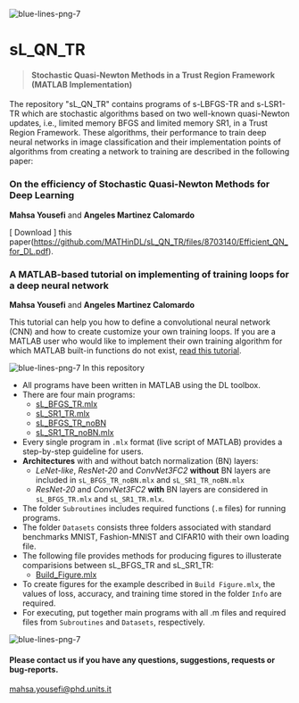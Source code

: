 ![blue-lines-png-7](https://user-images.githubusercontent.com/94915927/148304988-76a4f426-a045-402c-bebe-aec0dfccf02c.png)
# sL_QN_TR
> #### Stochastic Quasi-Newton Methods in a Trust Region Framework (MATLAB Implementation)


The repository "sL_QN_TR" contains programs of s-LBFGS-TR and s-LSR1-TR which are stochastic algorithms based on two well-known quasi-Newton updates, i.e., 
limited memory BFGS and limited memory SR1, in a Trust Region Framework. 
These algorithms, their performance to train deep neural networks in image classification and their implementation points of algorithms from creating a network to training are described in the following paper: 

### On the efficiency of Stochastic Quasi-Newton Methods for Deep Learning
**Mahsa Yousefi** and **Angeles Martinez Calomardo** 

[ Download ] this paper(https://github.com/MATHinDL/sL_QN_TR/files/8703140/Efficient_QN_for_DL.pdf).

### A MATLAB-based tutorial on implementing of training loops for a deep neural network
**Mahsa Yousefi** and **Angeles Martinez Calomardo** 

This tutorial can help you how to define a convolutional neural network (CNN) and how to create customize your own training loops. If you are a MATLAB user who would like to implement their own training algorithm for which MATLAB built-in functions do not exist, [read this tutorial](https://github.com/MATHinDL/sL_QN_TR). 

![blue-lines-png-7](https://user-images.githubusercontent.com/94915927/148304988-76a4f426-a045-402c-bebe-aec0dfccf02c.png)
In this repository
* All programs have been written in MATLAB using the DL toolbox.
* There are four main programs:
  - [sL_BFGS_TR.mlx](https://rawgit.com/MATHinDL/sL_QN_TR/main/HTML/sL_BFGS_TR.html)
  - [sL_SR1_TR.mlx](https://rawgit.com/MATHinDL/sL_QN_TR/main/HTML/sL_SR1_TR.html)
  - [sL_BFGS_TR_noBN](https://rawgit.com/MATHinDL/sL_QN_TR/main/HTML/sL_BFGS_TR_noBN.html)
  - [sL_SR1_TR_noBN.mlx](https://rawgit.com/MATHinDL/sL_QN_TR/main/HTML/sL_SR1_TR_noBN.html)
* Every single program in ```.mlx``` format (live script of MATLAB) provides a step-by-step guideline for users. 
* **Architectures** with and without batch normalization (BN) layers:
  - *LeNet-like*, *ResNet-20* and *ConvNet3FC2* **without** BN layers are included in ```sL_BFGS_TR_noBN.mlx``` and ```sL_SR1_TR_noBN.mlx```  
  - *ResNet-20* and *ConvNet3FC2* **with** BN layers are considered in ```sL_BFGS_TR.mlx``` and ```sL_SR1_TR.mlx```. 
* The folder `Subroutines` includes required functions (```.m``` files) for running programs.
* The folder `Datasets` consists three folders associated with standard benchmarks MNIST, Fashion-MNIST and CIFAR10 with their own loading file.
* The following file provides methods for producing figures to illusterate comparisions between sL_BFGS_TR and sL_SR1_TR:
  - [Build_Figure.mlx](https://rawgit.com/MATHinDL/sL_QN_TR/main/HTML/Build_Figures.html)
* To create figures for the example described in `Build Figure.mlx`, the values of loss, accuracy, and training time stored in the folder `Info` are required.
* For executing, put together main programs  with all .m files and required files from `Subroutines` and `Datasets`, respectively.

![blue-lines-png-7](https://user-images.githubusercontent.com/94915927/148304988-76a4f426-a045-402c-bebe-aec0dfccf02c.png)
#### Please contact us if you have any questions, suggestions, requests or bug-reports.
mahsa.yousefi@phd.units.it
